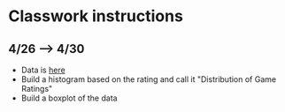 # Classwork instructions

## 4/26 --> 4/30

- Data is [here](../Instructor-Shares/CSV/ratings.csv)
- Build a histogram based on the rating and call it "Distribution of Game Ratings"
- Build a boxplot of the data 
